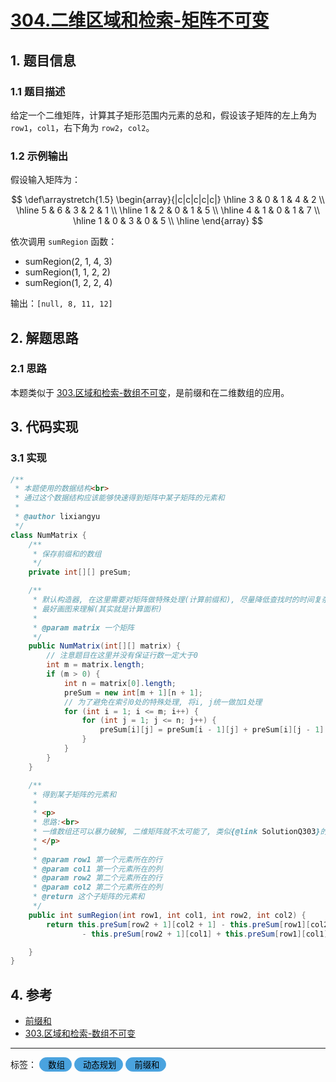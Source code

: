 # [304.二维区域和检索-矩阵不可变](https://leetcode-cn.com/problems/range-sum-query-2d-immutable/)

## 1. 题目信息

### 1.1 题目描述

给定一个二维矩阵，计算其子矩形范围内元素的总和，假设该子矩阵的左上角为 `row1`，`col1`，右下角为 `row2`，`col2`。

### 1.2 示例输出

假设输入矩阵为：

$$
\def\arraystretch{1.5}
   \begin{array}{|c|c|c|c|c|}
   \hline 
   3 & 0 & 1 & 4 & 2 \\ \hline
   5 & 6 & 3 & 2 & 1 \\ \hline
   1 & 2 & 0 & 1 & 5 \\ \hline
   4 & 1 & 0 & 1 & 7 \\ \hline
   1 & 0 & 3 & 0 & 5 \\ \hline
\end{array}
$$

依次调用 `sumRegion` 函数：

* sumRegion(2, 1, 4, 3)
* sumRegion(1, 1, 2, 2)
* sumRegion(1, 2, 2, 4)

输出：`[null, 8, 11, 12]`

## 2. 解题思路

### 2.1 思路

本题类似于 [303.区域和检索-数组不可变](303.区域和检索-数组不可变.md)，是前缀和在二维数组的应用。

## 3. 代码实现

### 3.1 实现

``` java {.line-numbers}
/**
 * 本题使用的数据结构<br>
 * 通过这个数据结构应该能够快速得到矩阵中某子矩阵的元素和
 *
 * @author lixiangyu
 */
class NumMatrix {
    /**
     * 保存前缀和的数组
     */
    private int[][] preSum;

    /**
     * 默认构造器, 在这里需要对矩阵做特殊处理(计算前缀和), 尽量降低查找时的时间复杂度,
     * 最好画图来理解(其实就是计算面积)
     *
     * @param matrix 一个矩阵
     */
    public NumMatrix(int[][] matrix) {
        // 注意题目在这里并没有保证行数一定大于0
        int m = matrix.length;
        if (m > 0) {
            int n = matrix[0].length;
            preSum = new int[m + 1][n + 1];
            // 为了避免在索引0处的特殊处理, 将i, j统一做加1处理
            for (int i = 1; i <= m; i++) {
                for (int j = 1; j <= n; j++) {
                    preSum[i][j] = preSum[i - 1][j] + preSum[i][j - 1] - preSum[i - 1][j - 1] + matrix[i - 1][j - 1];
                }
            }
        }
    }

    /**
     * 得到某子矩阵的元素和
     *
     * <p>
     * 思路:<br>
     * 一维数组还可以暴力破解, 二维矩阵就不太可能了, 类似{@link SolutionQ303}的思路, 计算矩阵中每个子矩阵的前缀和
     * </p>
     *
     * @param row1 第一个元素所在的行
     * @param col1 第一个元素所在的列
     * @param row2 第二个元素所在的行
     * @param col2 第二个元素所在的列
     * @return 这个子矩阵的元素和
     */
    public int sumRegion(int row1, int col1, int row2, int col2) {
        return this.preSum[row2 + 1][col2 + 1] - this.preSum[row1][col2 + 1]
                - this.preSum[row2 + 1][col1] + this.preSum[row1][col1];

    }
}
```

## 4. 参考

* [前缀和](../../概念梳理/算法思想/前缀和.md)
* [303.区域和检索-数组不可变](303.区域和检索-数组不可变.md)

---

<div>
标签：
<button disabled style="border: 1px solid #4AA3DF; border-radius: 50px; color: black; background: #4AA3DF; ">&nbsp; 数组&nbsp; </button>
<button disabled style="border: 1px solid #4AA3DF; border-radius: 50px; color: black; background: #4AA3DF; ">&nbsp; 动态规划&nbsp; </button>
<button disabled style="border: 1px solid #4AA3DF; border-radius: 50px; color: black; background: #4AA3DF; ">&nbsp; 前缀和&nbsp; </button>
</div>
